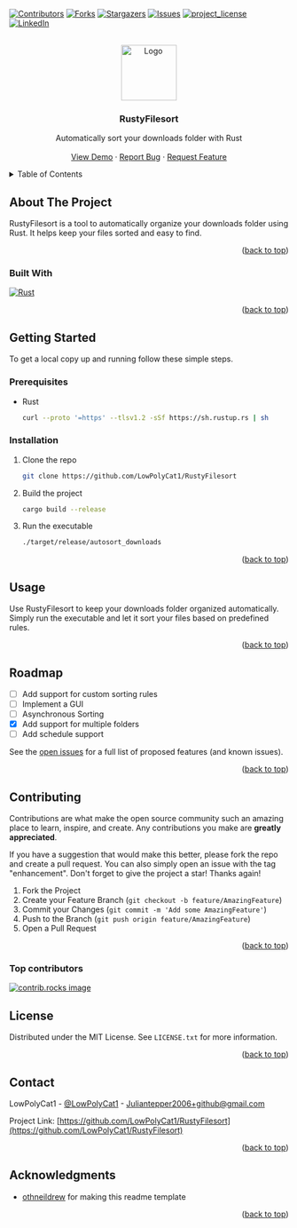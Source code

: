 
<!-- Thanks to othneildrew for publishing this great template! https://github.com/othneildrew/Best-README-Template/blob/main/BLANK_README.md -->

<a id="readme-top"></a>

[![Contributors][contributors-shield]][contributors-url]
[![Forks][forks-shield]][forks-url]
[![Stargazers][stars-shield]][stars-url]
[![Issues][issues-shield]][issues-url]
[![project_license][license-shield]][license-url]
[![LinkedIn][linkedin-shield]][linkedin-url]

<!-- PROJECT LOGO -->
<br />
<div align="center">
  <a href="https://github.com/LowPolyCat1/RustyFilesort">
    <img src="./images/icon.ico" alt="Logo" width="100" height="100">
  </a>

<h3 align="center">RustyFilesort</h3>

  <p align="center">
    Automatically sort your downloads folder with Rust
    <br />
    <!-- <a href="https://github.com/LowPolyCat1/RustyFilesort"><strong>Explore the docs »</strong></a> -->
    <!-- <br /> -->
    <br />
    <a href="https://github.com/LowPolyCat1/RustyFilesort">View Demo</a>
    ·
    <a href="https://github.com/LowPolyCat1/RustyFilesort/issues/new?labels=bug&template=bug-report---.md">Report Bug</a>
    ·
    <a href="https://github.com/LowPolyCat1/RustyFilesort/issues/new?labels=enhancement&template=feature-request---.md">Request Feature</a>
  </p>
</div>

<!-- TABLE OF CONTENTS -->
<details>
  <summary>Table of Contents</summary>
  <ol>
    <li>
      <a href="#about-the-project">About The Project</a>
      <ul>
        <li><a href="#built-with">Built With</a></li>
      </ul>
    </li>
    <li>
      <a href="#getting-started">Getting Started</a>
      <ul>
        <li><a href="#prerequisites">Prerequisites</a></li>
        <li><a href="#installation">Installation</a></li>
      </ul>
    </li>
    <li><a href="#usage">Usage</a></li>
    <li><a href="#roadmap">Roadmap</a></li>
    <li><a href="#contributing">Contributing</a></li>
    <li><a href="#license">License</a></li>
    <li><a href="#contact">Contact</a></li>
    <li><a href="#acknowledgments">Acknowledgments</a></li>
  </ol>
</details>

<!-- ABOUT THE PROJECT -->
## About The Project

<!-- [![Product Name Screen Shot][product-screenshot]](https://example.com) -->

RustyFilesort is a tool to automatically organize your downloads folder using Rust. It helps keep your files sorted and easy to find.

<p align="right">(<a href="#readme-top">back to top</a>)</p>

### Built With

[![Rust][Rust]][Rust-url]

<p align="right">(<a href="#readme-top">back to top</a>)</p>

<!-- GETTING STARTED -->
## Getting Started

To get a local copy up and running follow these simple steps.

### Prerequisites

- Rust

  ```sh
  curl --proto '=https' --tlsv1.2 -sSf https://sh.rustup.rs | sh
  ```

### Installation

1. Clone the repo

   ```sh
   git clone https://github.com/LowPolyCat1/RustyFilesort
   ```

2. Build the project

   ```sh
   cargo build --release
   ```

3. Run the executable

   ```sh
   ./target/release/autosort_downloads
   ```

<p align="right">(<a href="#readme-top">back to top</a>)</p>

<!-- USAGE EXAMPLES -->
## Usage

Use RustyFilesort to keep your downloads folder organized automatically. Simply run the executable and let it sort your files based on predefined rules.

<!-- _For more examples, please refer to the [Documentation](https://github.com/LowPolyCat1/RustyFilesort/wiki)_ -->

<p align="right">(<a href="#readme-top">back to top</a>)</p>

<!-- ROADMAP -->
## Roadmap

- [ ] Add support for custom sorting rules
- [ ] Implement a GUI
- [ ] Asynchronous Sorting
- [x] Add support for multiple folders
- [ ] Add schedule support

See the [open issues](https://github.com/LowPolyCat1/RustyFilesort/issues) for a full list of proposed features (and known issues).

<p align="right">(<a href="#readme-top">back to top</a>)</p>

<!-- CONTRIBUTING -->
## Contributing

Contributions are what make the open source community such an amazing place to learn, inspire, and create. Any contributions you make are **greatly appreciated**.

If you have a suggestion that would make this better, please fork the repo and create a pull request. You can also simply open an issue with the tag "enhancement".
Don't forget to give the project a star! Thanks again!

1. Fork the Project
2. Create your Feature Branch (`git checkout -b feature/AmazingFeature`)
3. Commit your Changes (`git commit -m 'Add some AmazingFeature'`)
4. Push to the Branch (`git push origin feature/AmazingFeature`)
5. Open a Pull Request

<p align="right">(<a href="#readme-top">back to top</a>)</p>

### Top contributors

<a href="https://github.com/LowPolyCat1/RustyFilesort/graphs/contributors">
  <img src="https://contrib.rocks/image?repo=LowPolyCat1/autosort_downloads" alt="contrib.rocks image" />
</a>

<!-- LICENSE -->
## License

Distributed under the MIT License. See `LICENSE.txt` for more information.

<p align="right">(<a href="#readme-top">back to top</a>)</p>

<!-- CONTACT -->
## Contact

LowPolyCat1 - [@LowPolyCat1](https://twitter.com/LowPolyCat1) - <Juliantepper2006+github@gmail.com>

Project Link: [https://github.com/LowPolyCat1/RustyFilesort](https://github.com/LowPolyCat1/RustyFilesort)

<p align="right">(<a href="#readme-top">back to top</a>)</p>

<!-- ACKNOWLEDGMENTS -->
## Acknowledgments

- [othneildrew](https://github.com/othneildrew/Best-README-Template) for making this readme template

<p align="right">(<a href="#readme-top">back to top</a>)</p>

<!-- MARKDOWN LINKS & IMAGES -->
<!-- https://www.markdownguide.org/basic-syntax/#reference-style-links -->
[contributors-shield]: https://img.shields.io/github/contributors/LowPolyCat1/autosort_downloads.svg?style=for-the-badge
[contributors-url]: https://github.com/LowPolyCat1/RustyFilesort/graphs/contributors
[forks-shield]: https://img.shields.io/github/forks/LowPolyCat1/autosort_downloads.svg?style=for-the-badge
[forks-url]: https://github.com/LowPolyCat1/RustyFilesort/network/members
[stars-shield]: https://img.shields.io/github/stars/LowPolyCat1/autosort_downloads.svg?style=for-the-badge
[stars-url]: https://github.com/LowPolyCat1/RustyFilesort/stargazers
[issues-shield]: https://img.shields.io/github/issues/LowPolyCat1/autosort_downloads.svg?style=for-the-badge
[issues-url]: https://github.com/LowPolyCat1/RustyFilesort/issues
[license-shield]: https://img.shields.io/github/license/LowPolyCat1/autosort_downloads.svg?style=for-the-badge
[license-url]: https://github.com/LowPolyCat1/RustyFilesort/blob/master/LICENSE.txt
[linkedin-shield]: https://img.shields.io/badge/-LinkedIn-black.svg?style=for-the-badge&logo=linkedin&colorB=555
[linkedin-url]: https://linkedin.com/in/LowPolyCat1
[Rust]: https://img.shields.io/badge/rust-000000?style=for-the-badge&logo=rust&logoColor=white
[Rust-url]: https://www.rust-lang.org/
